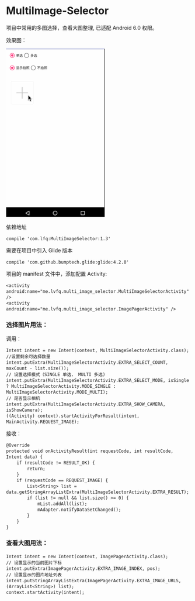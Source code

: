 # MultiImage-Selector
项目中常用的多图选择，查看大图整理, 已适配 Android 6.0 权限。

效果图：

![image](https://github.com/lvfaqiang/Multi-Image-Selector/blob/master/multi_select.gif)

依赖地址

    compile 'com.lfq:MultiImageSelector:1.3' 
    
需要在项目中引入 Glide 版本

    compile 'com.github.bumptech.glide:glide:4.2.0'

项目的 manifest 文件中，添加配置 Activity:

    <activity android:name="me.lvfq.multi_image_selector.MultiImageSelectorActivity" /> 
    <activity android:name="me.lvfq.multi_image_selector.ImagePagerActivity" />

### 选择图片用法：

调用：

    Intent intent = new Intent(context, MultiImageSelectorActivity.class);
    //设置剩余可选择数量
    intent.putExtra(MultiImageSelectorActivity.EXTRA_SELECT_COUNT, maxCount - list.size());
    // 设置选择模式（SINGLE 单选， MULTI 多选)
    intent.putExtra(MultiImageSelectorActivity.EXTRA_SELECT_MODE, isSingle ? MultiImageSelectorActivity.MODE_SINGLE : MultiImageSelectorActivity.MODE_MULTI);
    // 是否显示相机
    intent.putExtra(MultiImageSelectorActivity.EXTRA_SHOW_CAMERA, isShowCamera);
    ((Activity) context).startActivityForResult(intent, MainActivity.REQUEST_IMAGE);
    
接收：

    @Override
    protected void onActivityResult(int requestCode, int resultCode, Intent data) {
        if (resultCode != RESULT_OK) {
            return;
        }
        if (requestCode == REQUEST_IMAGE) {
            List<String> list = data.getStringArrayListExtra(MultiImageSelectorActivity.EXTRA_RESULT);
            if (list != null && list.size() >= 0) {
                mList.addAll(list);
                mAdapter.notifyDataSetChanged();
            }
        }
    }

### 查看大图用法：
    
    Intent intent = new Intent(context, ImagePagerActivity.class);
    // 设置显示的当前图片下标
    intent.putExtra(ImagePagerActivity.EXTRA_IMAGE_INDEX, pos);
    // 设置显示的图片地址列表
    intent.putStringArrayListExtra(ImagePagerActivity.EXTRA_IMAGE_URLS, (ArrayList<String>) list);
    context.startActivity(intent);